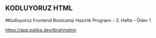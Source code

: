 ## KODLUYORUZ HTML
#Kodluyoruz Frontend Bootcamp Hazırlık Programı - 3. Hafta - Ödev 1 

https://app.patika.dev/ibrahmdmn


